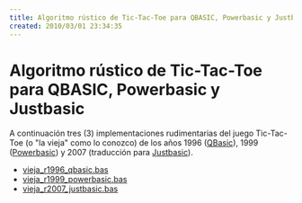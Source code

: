 ```yaml
---
title: Algoritmo rústico de Tic-Tac-Toe para QBASIC, Powerbasic y Justbasic
created: 2010/03/01 23:34:35
---
```


# Algoritmo rústico de Tic-Tac-Toe para QBASIC, Powerbasic y Justbasic

A continuación tres (3) implementaciones rudimentarias del juego Tic-Tac-Toe (o "la vieja" como lo conozco) de los años 1996 ([QBasic](https://es.wikipedia.org/wiki/QBASIC)), 1999 ([Powerbasic](https://www.powerbasic.com/)) y 2007 (traducción para [Justbasic](https://www.justbasic.com/)).

  * [vieja_r1996_qbasic.bas](https://www.olafrv.com/wp-content/uploads/2010/03/vieja_r1996_qbasic.bas_.txt) 
  * [vieja_r1999_powerbasic.bas](https://www.olafrv.com/wp-content/uploads/2010/03/vieja_r1999_powerbasic.bas_.txt)
  * [vieja_r2007_justbasic.bas](https://www.olafrv.com/wp-content/uploads/2010/03/vieja_r2007_justbasic.bas_.txt) 
